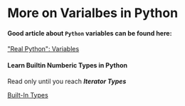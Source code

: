 # More on Varialbes in Python

#### Good article about `Python` variables can be found here:

["Real Python":  Variables](https://realpython.com/python-variables/)

#### Learn Builtin Numberic Types in Python

Read only until you reach ***Iterator Types***

[Built-In Types](https://docs.python.org/3/library/stdtypes.html)
